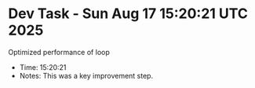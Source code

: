 # Dev Task - Sun Aug 17 15:20:21 UTC 2025
Optimized performance of loop
- Time: 15:20:21
- Notes: This was a key improvement step.
